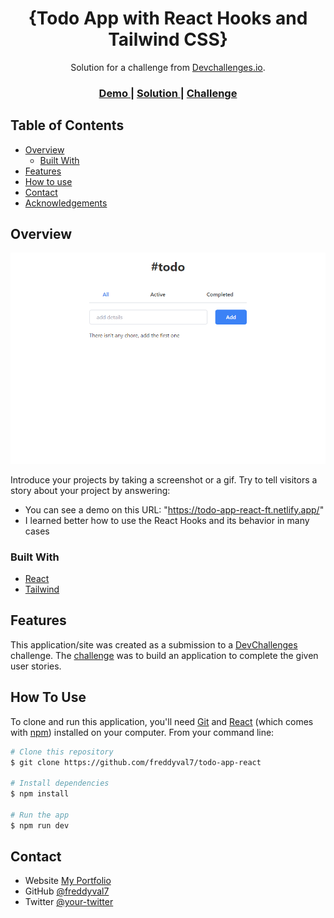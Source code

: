<!-- Please update value in the {}  -->

<h1 align="center">{Todo App with React Hooks and Tailwind CSS}</h1>

<div align="center">
   Solution for a challenge from  <a href="http://devchallenges.io" target="_blank">Devchallenges.io</a>.
</div>

<div align="center">
  <h3>
    <a href="https://todo-app-react-ft.netlify.app/">
      Demo
    </a>
    <span> | </span>
    <a href="https://devchallenges.io/solutions/GlgEwtl90KRImdGWGbPf">
      Solution
    </a>
    <span> | </span>
    <a href="https://devchallenges.io/challenges/hH6PbOHBdPm6otzw2De5">
      Challenge
    </a>
  </h3>
</div>

<!-- TABLE OF CONTENTS -->

## Table of Contents

- [Overview](#overview)
  - [Built With](#built-with)
- [Features](#features)
- [How to use](#how-to-use)
- [Contact](#contact)
- [Acknowledgements](#acknowledgements)

<!-- OVERVIEW -->

## Overview

![screenshot](../screenshots/todo-app-react.png)

Introduce your projects by taking a screenshot or a gif. Try to tell visitors a story about your project by answering:

- You can see a demo on this URL: "https://todo-app-react-ft.netlify.app/"
- I learned better how to use the React Hooks and its behavior in many cases

### Built With

- [React](https://reactjs.org/)
- [Tailwind](https://tailwindcss.com/)

## Features

This application/site was created as a submission to a [DevChallenges](https://devchallenges.io/challenges) challenge. The [challenge](https://devchallenges.io/challenges/hH6PbOHBdPm6otzw2De5) was to build an application to complete the given user stories.

## How To Use

To clone and run this application, you'll need [Git](https://git-scm.com) and [React](https://reactjs.org/) (which comes with [npm](http://npmjs.com)) installed on your computer. From your command line:

```bash
# Clone this repository
$ git clone https://github.com/freddyval7/todo-app-react

# Install dependencies
$ npm install

# Run the app
$ npm run dev
```

## Contact

- Website [My Portfolio](https://ftdev-portfolio.netlify.app/)
- GitHub [@freddyval7](https://github.com/freddyval7/})
- Twitter [@your-twitter](https://{twitter.com/your-username})
